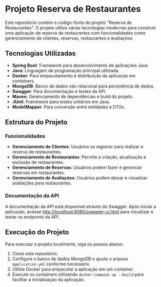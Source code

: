 # Projeto Reserva de Restaurantes

Este repositório contém o código-fonte do projeto "Reserva de Restaurantes". O projeto utiliza várias tecnologias modernas para construir uma aplicação de reserva de restaurantes com funcionalidades como gerenciamento de clientes, reservas, restaurantes e avaliações.

## Tecnologias Utilizadas

- **Spring Boot**: Framework para desenvolvimento de aplicações Java.
- **Java**: Linguagem de programação principal utilizada.
- **Docker**: Para empacotamento e distribuição da aplicação em containers.
- **MongoDB**: Banco de dados não relacional para persistência de dados.
- **Swagger**: Para documentação e testes da API.
- **Maven**: Gerenciamento de dependências e build do projeto.
- **JUnit**: Framework para testes unitários em Java.
- **ModelMapper**: Para conversão entre entidades e DTOs.

## Estrutura do Projeto

### Funcionalidades

- **Gerenciamento de Clientes**: Usuários se registrar para realizar a reserva de restaurantes.
- **Gerenciamento de Restaurantes**: Permite a criação, atualização e exclusão de restaurantes.
- **Gerenciamento de Reservas**: Usuários podem fazer e gerenciar reservas em restaurantes.
- **Gerenciamento de Avaliações**: Usuários podem deixar e visualizar avaliações para restaurantes.

### Documentação da API

A documentação da API está disponível através do Swagger. Após iniciar a aplicação, acesse [http://localhost:8080/swagger-ui.html](http://localhost:8080/swagger-ui.html) para visualizar e testar os endpoints da API.

## Execução do Projeto

Para executar o projeto localmente, siga os passos abaixo:

1. Clone este repositório.
2. Configure o banco de dados MongoDB e ajuste o arquivo `application.yml` conforme necessário.
3. Utilize Docker para empacotar a aplicação em um container.
4. Execute os containers utilizando `docker-compose up --build` para facilitar a inicialização da aplicação.
